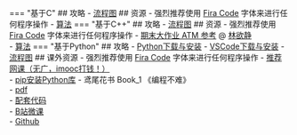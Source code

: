 === "基于C"
    ## 攻略
    - [流程图](../技巧/推荐使用的网站等/流程图.md)
    ## 资源
    - 强烈推荐使用 [Fira Code](../技巧/软件的下载安装、使用教程/FiraCode下载与安装.md) 字体来进行任何程序操作
    - [算法](../学业/竞赛/算法.md)
=== "基于C++"
    ## 攻略
    - [流程图](../技巧/推荐使用的网站等/流程图.md)
    ## 资源
    - 强烈推荐使用 [Fira Code](../技巧/软件的下载安装、使用教程/FiraCode下载与安装.md) 字体来进行任何程序操作
    - [期末大作业 ATM 参考](https://gitee.com/lin-yujing-22/ATMproject) @ [林欲静](../贡献者/林欲静.md)  
    - [算法](../学业/竞赛/算法.md)
=== "基于Python"
    ## 攻略
    - [Python下载与安装](../技巧/软件的下载安装、使用教程/Python下载与安装.md)
    - [VSCode下载与安装](../技巧/软件的下载安装、使用教程/VSCode下载与安装.md)
    - [流程图](../技巧/推荐使用的网站等/流程图.md)
    ## 课外资源
    - 强烈推荐使用 [Fira Code](../技巧/软件的下载安装、使用教程/FiraCode下载与安装.md) 字体来进行任何程序操作
    - [推荐网课（无广，imooc打钱！）](https://www.imooc.com/learn/1261)  
    - [pip安装Python库](../技巧/软件的下载安装、使用教程/pip安装Python库.md)
    - 鸢尾花书 Book_1 《编程不难》  
        - [pdf](https://api.ecylt.top/v1/lanzou_link?url=https://cqu-openlib.lanzout.com/ikKHI25rhe3e&type=down)  
        - [配套代码](https://api.ecylt.top/v1/lanzou_link?url=https://cqu-openlib.lanzout.com/ifn1R25rhfhe&type=down)  
        - [B站微课](https://space.bilibili.com/513194466)  
        - [Github](https://github.com/Visualize-ML/Book1_Python-For-Beginners)  
